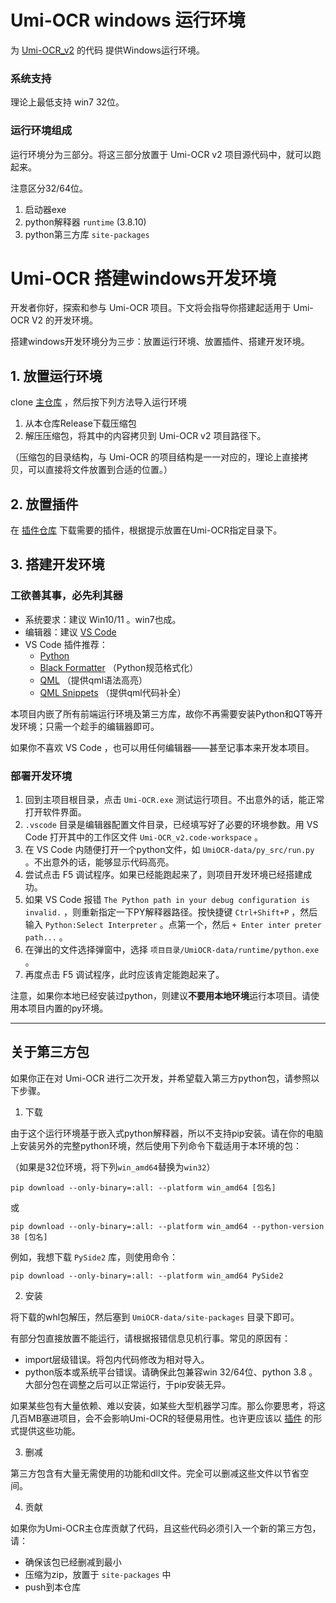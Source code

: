 # Umi-OCR windows 运行环境

为 [Umi-OCR_v2](https://github.com/hiroi-sora/Umi-OCR_v2) 的代码 提供Windows运行环境。

### 系统支持

理论上最低支持 win7 32位。

### 运行环境组成

运行环境分为三部分。将这三部分放置于 Umi-OCR v2 项目源代码中，就可以跑起来。

注意区分32/64位。

1. 启动器exe
2. python解释器 `runtime` (3.8.10)
3. python第三方库 `site-packages`

# Umi-OCR 搭建windows开发环境

开发者你好，探索和参与 Umi-OCR 项目。下文将会指导你搭建起适用于 Umi-OCR V2 的开发环境。

搭建windows开发环境分为三步：放置运行环境、放置插件、搭建开发环境。

## 1. 放置运行环境

clone [主仓库](https://github.com/hiroi-sora/Umi-OCR_v2) ，然后按下列方法导入运行环境

1. 从本仓库Release下载压缩包
2. 解压压缩包，将其中的内容拷贝到 Umi-OCR v2 项目路径下。

（压缩包的目录结构，与 Umi-OCR 的项目结构是一一对应的，理论上直接拷贝，可以直接将文件放置到合适的位置。）

## 2. 放置插件

在 [插件仓库](https://github.com/hiroi-sora/Umi-OCR_plugins) 下载需要的插件，根据提示放置在Umi-OCR指定目录下。

## 3. 搭建开发环境

### 工欲善其事，必先利其器

- 系统要求：建议 Win10/11 。win7也成。
- 编辑器：建议 [VS Code](https://code.visualstudio.com/)
- VS Code 插件推荐：
  - [Python](https://marketplace.visualstudio.com/items?itemName=ms-python.python)
  - [Black Formatter](https://marketplace.visualstudio.com/items?itemName=ms-python.black-formatter) （Python规范格式化）
  - [QML](https://marketplace.visualstudio.com/items?itemName=bbenoist.QML) （提供qml语法高亮）
  - [QML Snippets](https://marketplace.visualstudio.com/items?itemName=ThomasVogelpohl.vsc-qml-snippets) （提供qml代码补全）

本项目内嵌了所有前端运行环境及第三方库，故你不再需要安装Python和QT等开发环境；只需一个趁手的编辑器即可。

如果你不喜欢 VS Code ，也可以用任何编辑器——甚至记事本来开发本项目。

### 部署开发环境

1. 回到主项目根目录，点击 `Umi-OCR.exe` 测试运行项目。不出意外的话，能正常打开软件界面。
2. `.vscode` 目录是编辑器配置文件目录，已经填写好了必要的环境参数。用 VS Code 打开其中的工作区文件 `Umi-OCR_v2.code-workspace` 。
3. 在 VS Code 内随便打开一个python文件，如 `UmiOCR-data/py_src/run.py` 。不出意外的话，能够显示代码高亮。
4. 尝试点击 F5 调试程序。如果已经能跑起来了，则项目开发环境已经搭建成功。
5. 如果 VS Code 报错 `The Python path in your debug configuration is invalid.` ，则重新指定一下PY解释器路径。按快捷键 `Ctrl+Shift+P` ，然后输入 `Python:Select Interpreter` 。点第一个，然后 `+ Enter inter preter path...` 。
6. 在弹出的文件选择弹窗中，选择 `项目目录/UmiOCR-data/runtime/python.exe` 。
7. 再度点击 F5 调试程序，此时应该肯定能跑起来了。

注意，如果你本地已经安装过python，则建议**不要用本地环境**运行本项目。请使用本项目内置的py环境。

---

## 关于第三方包

如果你正在对 Umi-OCR 进行二次开发，并希望载入第三方python包，请参照以下步骤。

1. 下载

由于这个运行环境基于嵌入式python解释器，所以不支持pip安装。请在你的电脑上安装另外的完整python环境，然后使用下列命令下载适用于本环境的包：

（如果是32位环境，将下列`win_amd64`替换为`win32`）

```
pip download --only-binary=:all: --platform win_amd64 [包名]
```
或
```
pip download --only-binary=:all: --platform win_amd64 --python-version 38 [包名]
```

例如，我想下载 `PySide2` 库，则使用命令：
```
pip download --only-binary=:all: --platform win_amd64 PySide2
```

2. 安装

将下载的whl包解压，然后塞到 `UmiOCR-data/site-packages` 目录下即可。

有部分包直接放置不能运行，请根据报错信息见机行事。常见的原因有：
- import层级错误。将包内代码修改为相对导入。
- python版本或系统平台错误。请确保此包兼容win 32/64位、python 3.8 。
大部分包在调整之后可以正常运行，于pip安装无异。

如果某些包有大量依赖、难以安装，如某些大型机器学习库。那么你要思考，将这几百MB塞进项目，会不会影响Umi-OCR的轻便易用性。也许更应该以 [插件](https://github.com/hiroi-sora/Umi-OCR_plugins) 的形式提供这些功能。

3. 删减

第三方包含有大量无需使用的功能和dll文件。完全可以删减这些文件以节省空间。

4. 贡献

如果你为Umi-OCR主仓库贡献了代码，且这些代码必须引入一个新的第三方包，请：
- 确保该包已经删减到最小
- 压缩为zip，放置于 `site-packages` 中
- push到本仓库